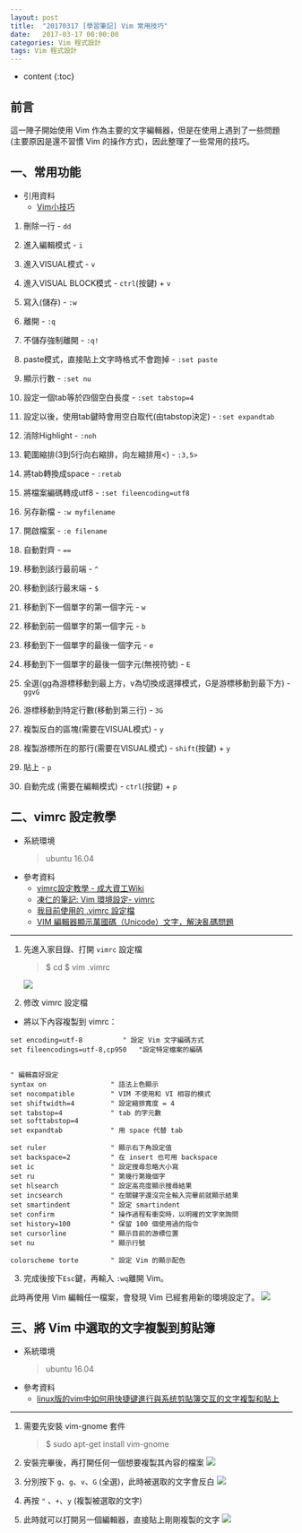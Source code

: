 ```yaml
---
layout: post
title:  "20170317 [學習筆記] Vim 常用技巧"
date:   2017-03-17 00:00:00
categories: Vim 程式設計
tags: Vim 程式設計
---
```



* content
{:toc}

## 前言
這一陣子開始使用 Vim 作為主要的文字編輯器，但是在使用上遇到了一些問題 (主要原因是還不習慣 Vim 的操作方式)，因此整理了一些常用的技巧。


## 一、常用功能
* 引用資料
	* [Vim小技巧](http://blog.johnsonlu.org/vim-tips/)

1. 刪除一行 - `dd`

2. 進入編輯模式 - `i`

3. 進入VISUAL模式 - `v`

4. 進入VISUAL BLOCK模式 - `ctrl`(按鍵) + `v`

5. 寫入(儲存) - `:w`

6. 離開 - `:q`

7. 不儲存強制離開 - `:q!`

8. paste模式，直接貼上文字時格式不會跑掉 - `:set paste`

9. 顯示行數 - `:set nu`

10. 設定一個tab等於四個空白長度 - `:set tabstop=4`

11. 設定以後，使用tab鍵時會用空白取代(由tabstop決定) - `:set expandtab`

12. 消除Highlight - `:noh`

13. 範圍縮排(3到5行向右縮排，向左縮排用<) - `:3,5>`

14. 將tab轉換成space - `:retab`

15. 將檔案編碼轉成utf8 - `:set fileencoding=utf8`

16. 另存新檔 - `:w myfilename`

17. 開啟檔案 - `:e filename`

18. 自動對齊 - `==`

19. 移動到該行最前端 - `^`

20. 移動到該行最末端 - `$`

21. 移動到下一個單字的第一個字元 - `w`

22. 移動到前一個單字的第一個字元 - `b`

23. 移動到下一個單字的最後一個字元 - `e`

24. 移動到下一個單字的最後一個字元(無視符號) - `E`

25. 全選(gg為游標移動到最上方，v為切換成選擇模式，G是游標移動到最下方) - `ggvG`

26. 游標移動到特定行數(移動到第三行) - `3G`

27. 複製反白的區塊(需要在VISUAL模式) - `y`

28. 複製游標所在的那行(需要在VISUAL模式) - `shift`(按鍵) + `y`

29. 貼上 - `p`

30. 自動完成 (需要在編輯模式) - `ctrl`(按鍵) + `p`




## 二、vimrc 設定教學
* 系統環境
    > ubuntu 16.04
* 參考資料
    * [vimrc設定教學 - 成大資工Wiki](http://wiki.csie.ncku.edu.tw/vim/vimrc)
    * [凍仁的筆記: Vim 環境設定- vimrc](http://note.drx.tw/2008/01/vimrc-config.html)
    * [我目前使用的 .vimrc 設定檔](https://blog.roga.tw/2010/01/2350)
    * [VIM 編輯器顯示萬國碼（Unicode）文字，解決亂碼問題](https://blog.gtwang.org/tips/vim-working-with-unicode/)

---

1. 先進入家目錄、打開 `vimrc` 設定檔
	> $ cd
	$ vim .vimrc

    ![](https://i.imgur.com/v4rOfdw.jpg)


2. 修改 vimrc 設定檔
* 將以下內容複製到 vimrc：

```
set encoding=utf-8	        " 設定 Vim 文字編碼方式
set fileencodings=utf-8,cp950	"設定特定檔案的編碼


" 編輯喜好設定
syntax on                " 語法上色顯示
set nocompatible         " VIM 不使用和 VI 相容的模式
set shiftwidth=4         " 設定縮排寬度 = 4 
set tabstop=4            " tab 的字元數
set softtabstop=4
set expandtab            " 用 space 代替 tab

set ruler                " 顯示右下角設定值
set backspace=2          " 在 insert 也可用 backspace
set ic                   " 設定搜尋忽略大小寫
set ru                   " 第幾行第幾個字
set hlsearch             " 設定高亮度顯示搜尋結果
set incsearch            " 在關鍵字還沒完全輸入完畢前就顯示結果
set smartindent          " 設定 smartindent
set confirm              " 操作過程有衝突時，以明確的文字來詢問
set history=100          " 保留 100 個使用過的指令
set cursorline           " 顯示目前的游標位置
set nu                   " 顯示行號

colorscheme torte        " 設定 Vim 的顯示配色
```

3. 完成後按下`Esc`鍵，再輸入 `:wq`離開 Vim。

此時再使用 Vim 編輯任一檔案，會發現 Vim 已經套用新的環境設定了。
![](https://i.imgur.com/Ih9e153.jpg)


## 三、將 Vim 中選取的文字複製到剪貼簿
* 系統環境
    > ubuntu 16.04
* 參考資料
	* [linux版的vim中如何用快捷键進行與系统剪貼簿交互的文字複製和貼上](https://www.zhihu.com/question/21203154)

---

1. 需要先安裝 vim-gnome 套件
	> $ sudo apt-get install vim-gnome

2. 安裝完畢後，再打開任何一個想要複製其內容的檔案
![](https://i.imgur.com/Ih9e153.jpg)

3. 分別按下 `g`、`g`、`v`、`G` (全選)，此時被選取的文字會反白
![](https://i.imgur.com/kYA1947.jpg)

4. 再按 `"` 、`+`、`y` (複製被選取的文字)

5. 此時就可以打開另一個編輯器，直接貼上剛剛複製的文字
![](https://i.imgur.com/f10vI8C.jpg)
